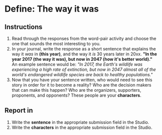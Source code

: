 # Define: The way it was

## Instructions

1. Read through the responses from the word-pair activity and choose the one that sounds the most interesting to you.
2. In your journal, write the response as a short sentence that explains the way it _was_ in **\(this year\)**, and the way it _is_ 30 years later in 20xx. **"In the year 2017 \(the way it was\), but now in 2047 \(how it's better world\)."** An example sentence would be: _"In 2017, the Earth's wildlife was experiencing a high rate of extinction, but now in 2047 almost all of the world's endangered wildlife species are back to healthy populations."_
3. Now that you have your sentence written, who would need to see this story in order for it to become a reality? Who are the decision makers that can make this happen? Who are the organizers, supporters, proponents, and opponents? These people are your **characters**.

## Report in

1. Write the **sentence** in the appropriate submission field in the Studio.
2. Write the **characters** in the appropriate submission field in the Studio.



